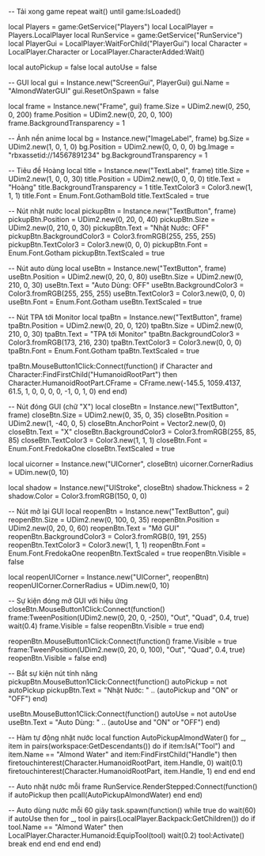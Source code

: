 -- Tải xong game
repeat wait() until game:IsLoaded()

local Players = game:GetService("Players")
local LocalPlayer = Players.LocalPlayer
local RunService = game:GetService("RunService")
local PlayerGui = LocalPlayer:WaitForChild("PlayerGui")
local Character = LocalPlayer.Character or LocalPlayer.CharacterAdded:Wait()

local autoPickup = false
local autoUse = false

-- GUI
local gui = Instance.new("ScreenGui", PlayerGui)
gui.Name = "AlmondWaterGUI"
gui.ResetOnSpawn = false

local frame = Instance.new("Frame", gui)
frame.Size = UDim2.new(0, 250, 0, 200)
frame.Position = UDim2.new(0, 20, 0, 100)
frame.BackgroundTransparency = 1

-- Ảnh nền anime
local bg = Instance.new("ImageLabel", frame)
bg.Size = UDim2.new(1, 0, 1, 0)
bg.Position = UDim2.new(0, 0, 0, 0)
bg.Image = "rbxassetid://14567891234"
bg.BackgroundTransparency = 1

-- Tiêu đề Hoàng
local title = Instance.new("TextLabel", frame)
title.Size = UDim2.new(1, 0, 0, 30)
title.Position = UDim2.new(0, 0, 0, 0)
title.Text = "Hoàng"
title.BackgroundTransparency = 1
title.TextColor3 = Color3.new(1, 1, 1)
title.Font = Enum.Font.GothamBold
title.TextScaled = true

-- Nút nhặt nước
local pickupBtn = Instance.new("TextButton", frame)
pickupBtn.Position = UDim2.new(0, 20, 0, 40)
pickupBtn.Size = UDim2.new(0, 210, 0, 30)
pickupBtn.Text = "Nhặt Nước: OFF"
pickupBtn.BackgroundColor3 = Color3.fromRGB(255, 255, 255)
pickupBtn.TextColor3 = Color3.new(0, 0, 0)
pickupBtn.Font = Enum.Font.Gotham
pickupBtn.TextScaled = true

-- Nút auto dùng
local useBtn = Instance.new("TextButton", frame)
useBtn.Position = UDim2.new(0, 20, 0, 80)
useBtn.Size = UDim2.new(0, 210, 0, 30)
useBtn.Text = "Auto Dùng: OFF"
useBtn.BackgroundColor3 = Color3.fromRGB(255, 255, 255)
useBtn.TextColor3 = Color3.new(0, 0, 0)
useBtn.Font = Enum.Font.Gotham
useBtn.TextScaled = true

-- Nút TPA tới Monitor
local tpaBtn = Instance.new("TextButton", frame)
tpaBtn.Position = UDim2.new(0, 20, 0, 120)
tpaBtn.Size = UDim2.new(0, 210, 0, 30)
tpaBtn.Text = "TPA tới Monitor"
tpaBtn.BackgroundColor3 = Color3.fromRGB(173, 216, 230)
tpaBtn.TextColor3 = Color3.new(0, 0, 0)
tpaBtn.Font = Enum.Font.Gotham
tpaBtn.TextScaled = true

tpaBtn.MouseButton1Click:Connect(function()
	if Character and Character:FindFirstChild("HumanoidRootPart") then
		Character.HumanoidRootPart.CFrame = CFrame.new(-145.5, 1059.4137, 61.5, 1, 0, 0, 0, 0, -1, 0, 1, 0)
	end
end)

-- Nút đóng GUI (chữ "X")
local closeBtn = Instance.new("TextButton", frame)
closeBtn.Size = UDim2.new(0, 35, 0, 35)
closeBtn.Position = UDim2.new(1, -40, 0, 5)
closeBtn.AnchorPoint = Vector2.new(0, 0)
closeBtn.Text = "X"
closeBtn.BackgroundColor3 = Color3.fromRGB(255, 85, 85)
closeBtn.TextColor3 = Color3.new(1, 1, 1)
closeBtn.Font = Enum.Font.FredokaOne
closeBtn.TextScaled = true

local uicorner = Instance.new("UICorner", closeBtn)
uicorner.CornerRadius = UDim.new(0, 10)

local shadow = Instance.new("UIStroke", closeBtn)
shadow.Thickness = 2
shadow.Color = Color3.fromRGB(150, 0, 0)

-- Nút mở lại GUI
local reopenBtn = Instance.new("TextButton", gui)
reopenBtn.Size = UDim2.new(0, 100, 0, 35)
reopenBtn.Position = UDim2.new(0, 20, 0, 60)
reopenBtn.Text = "Mở GUI"
reopenBtn.BackgroundColor3 = Color3.fromRGB(0, 191, 255)
reopenBtn.TextColor3 = Color3.new(1, 1, 1)
reopenBtn.Font = Enum.Font.FredokaOne
reopenBtn.TextScaled = true
reopenBtn.Visible = false

local reopenUICorner = Instance.new("UICorner", reopenBtn)
reopenUICorner.CornerRadius = UDim.new(0, 10)

-- Sự kiện đóng mở GUI với hiệu ứng
closeBtn.MouseButton1Click:Connect(function()
    frame:TweenPosition(UDim2.new(0, 20, 0, -250), "Out", "Quad", 0.4, true)
    wait(0.4)
    frame.Visible = false
    reopenBtn.Visible = true
end)

reopenBtn.MouseButton1Click:Connect(function()
    frame.Visible = true
    frame:TweenPosition(UDim2.new(0, 20, 0, 100), "Out", "Quad", 0.4, true)
    reopenBtn.Visible = false
end)

-- Bắt sự kiện nút tính năng
pickupBtn.MouseButton1Click:Connect(function()
    autoPickup = not autoPickup
    pickupBtn.Text = "Nhặt Nước: " .. (autoPickup and "ON" or "OFF")
end)

useBtn.MouseButton1Click:Connect(function()
    autoUse = not autoUse
    useBtn.Text = "Auto Dùng: " .. (autoUse and "ON" or "OFF")
end)

-- Hàm tự động nhặt nước
local function AutoPickupAlmondWater()
    for _, item in pairs(workspace:GetDescendants()) do
        if item:IsA("Tool") and item.Name == "Almond Water" and item:FindFirstChild("Handle") then
            firetouchinterest(Character.HumanoidRootPart, item.Handle, 0)
            wait(0.1)
            firetouchinterest(Character.HumanoidRootPart, item.Handle, 1)
        end
    end
end

-- Auto nhặt nước mỗi frame
RunService.RenderStepped:Connect(function()
    if autoPickup then
        pcall(AutoPickupAlmondWater)
    end
end)

-- Auto dùng nước mỗi 60 giây
task.spawn(function()
    while true do
        wait(60)
        if autoUse then
            for _, tool in pairs(LocalPlayer.Backpack:GetChildren()) do
                if tool.Name == "Almond Water" then
                    LocalPlayer.Character.Humanoid:EquipTool(tool)
                    wait(0.2)
                    tool:Activate()
                    break
                end
            end
        end
    end
end)
